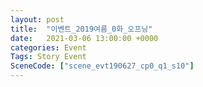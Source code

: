 ```yaml
---
layout: post
title:  "이벤트_2019여름_0화_오프닝"
date:   2021-03-06 13:00:00 +0000
categories: Event
Tags: Story Event
SceneCode: ["scene_evt190627_cp0_q1_s10"]
---
```


